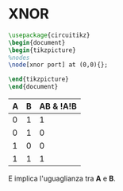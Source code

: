 # XNOR

```tikz
\usepackage{circuitikz}
\begin{document}
\begin{tikzpicture}
%nodes
\node[xnor port] at (0,0){};

\end{tikzpicture}
\end{document}
```
A | B | AB & !A!B
--- | --- | ---
 0| 1 | 1
 0 | 1 | 0
 1 | 0 | 0
 1 | 1 | 1

E implica l'uguaglianza tra **A** e **B**.
